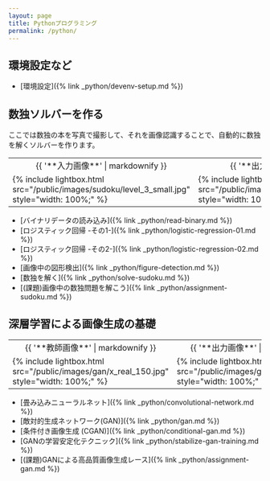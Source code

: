```yaml
---
layout: page
title: Pythonプログラミング
permalink: /python/
---
```


## 環境設定など

* [環境設定]({% link _python/devenv-setup.md %})

## 数独ソルバーを作る

ここでは数独の本を写真で撮影して、それを画像認識することで、自動的に数独を解くソルバーを作ります。

<table class="images">
<tr>
  <td style="text-align: center; width: 50%;">{{ '**入力画像**' | markdownify }}</td>
  <td style="text-align: center; width: 50%;">{{ '**出力画像**' | markdownify }}</td>
</tr>
<tr>
  <td>{% include lightbox.html src="/public/images/sudoku/level_3_small.jpg" style="width: 100%;" %}</td>
  <td>{% include lightbox.html src="/public/images/sudoku/level_3_ans_small.jpg" style="width: 100%;" %}</td>
</tr>
</table>

* [バイナリデータの読み込み]({% link _python/read-binary.md %})
* [ロジスティック回帰 -その1-]({% link _python/logistic-regression-01.md %})
* [ロジスティック回帰 -その2-]({% link _python/logistic-regression-02.md %})
* [画像中の図形検出]({% link _python/figure-detection.md %})
* [数独を解く]({% link _python/solve-sudoku.md %})
* [(課題)画像中の数独問題を解こう]({% link _python/assignment-sudoku.md %})

## 深層学習による画像生成の基礎

<table class="images">
<tr>
  <td style="text-align: center; width: 50%;">{{ '**教師画像**' | markdownify }}</td>
  <td style="text-align: center; width: 50%;">{{ '**出力画像**' | markdownify }}</td>
</tr>
<tr>
  <td>{% include lightbox.html src="/public/images/gan/x_real_150.jpg" style="width: 100%;" %}</td>
  <td>{% include lightbox.html src="/public/images/gan/x_fake_150.jpg" style="width: 100%;" %}</td>
</tr>
</table>

* [畳み込みニューラルネット]({% link _python/convolutional-network.md %})
* [敵対的生成ネットワーク(GAN)]({% link _python/gan.md %})
* [条件付き画像生成 (CGAN)]({% link _python/conditional-gan.md %})
* [GANの学習安定化テクニック]({% link _python/stabilize-gan-training.md %})
* [(課題)GANによる高品質画像生成レース]({% link _python/assignment-gan.md %})
